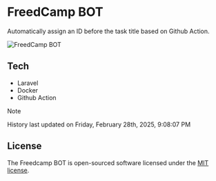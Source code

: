 # FreedCamp BOT

Automatically assign an ID before the task title based on Github Action.

![FreedCamp BOT](https://repository-images.githubusercontent.com/737932867/7d34798b-2680-471c-b089-a78a718d3d6a)

## Tech

- Laravel
- Docker
- Github Action

> [!NOTE]  
> History last updated on Friday, February 28th, 2025, 9:08:07 PM

## License

The Freedcamp BOT is open-sourced software licensed under the [MIT license](https://opensource.org/licenses/MIT).
